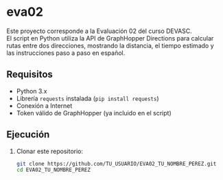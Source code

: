# eva02
Este proyecto corresponde a la Evaluación 02 del curso DEVASC.  
El script en Python utiliza la API de GraphHopper Directions para calcular rutas entre dos direcciones, mostrando la distancia, el tiempo estimado y las instrucciones paso a paso en español.

## Requisitos
- Python 3.x
- Librería `requests` instalada (`pip install requests`)
- Conexión a Internet
- Token válido de GraphHopper (ya incluido en el script)

## Ejecución
1. Clonar este repositorio:
   ```bash
   git clone https://github.com/TU_USUARIO/EVA02_TU_NOMBRE_PEREZ.git
   cd EVA02_TU_NOMBRE_PEREZ
